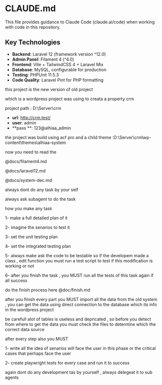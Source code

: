 # CLAUDE.md

This file provides guidance to Claude Code (claude.ai/code) when working with code in this repository.

## Key Technologies

- **Backend**: Laravel 12 (framework version ^12.0)
- **Admin Panel**: Filament 4 (^4.0)
- **Frontend**: Vite + TailwindCSS 4 + Laravel Mix
- **Database**: MySQL, configurable for production
- **Testing**: PHPUnit 11.5.3
- **Code Quality**: Laravel Pint for PHP formatting

this project is the new version of old project

which is a wordpress project was using to creata a property crm

project path :  D:\Server\crm

- **url**: http://crm.test/
- **user**: admin
- **pass **: 123@alhiaa_admin

the project was build using acf pro and a child theme :D:\Server\crm\wp-content\themes\alhiaa-system

now you need to read the

@docs/filament4.md

@docs/laravel12.md

@docs/system-dec.md

always dont do any task by your self

always ask subagent to do the task

how you make any task

1- make a full detailed plan of it

2- imagine the senarios to test it

3- set the unit testing plan

4- set the integrated testing plan

5- always make ask the code to be testable so if the developem made a class , edit function you must run a  test script to test if this modification is working or not

6- after you finish the task , you MUST run all the tests of this task again if all success

do the finish process here @doc/finish.md

after you finish every part you MUST import all the data from the old system , you can get the data using direct connection to the database which its info in the wordpress project

be carefull alot of tables is useless and depricated , so before you detect from where to get the data you must check the files to determine which the correct data source

after every step also you MUST

1- write all the idea of senarios will face the user in this phase or the critical cases that perhaps face the user

2- create playwright tests for every case  and run it to success

again dont do any development tas by yourself , always delegeat it to sub agents
